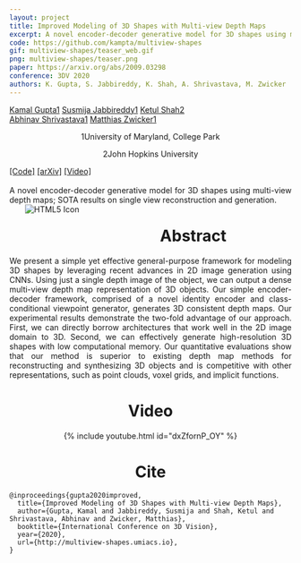 ```yaml
---
layout: project
title: Improved Modeling of 3D Shapes with Multi-view Depth Maps
excerpt: A novel encoder-decoder generative model for 3D shapes using multi-view depth maps; SOTA results on single view reconstruction and generation
code: https://github.com/kampta/multiview-shapes
gif: multiview-shapes/teaser_web.gif
png: multiview-shapes/teaser.png
paper: https://arxiv.org/abs/2009.03298
conference: 3DV 2020
authors: K. Gupta, S. Jabbireddy, K. Shah, A. Shrivastava, M. Zwicker
---
```


  <div class="container">
  <nav_justify>
  <a href="https://kampta.github.io">Kamal Gupta<span class="sup">1</span></a>
  <a href="https://www.cs.umd.edu/people/jsreddy">Susmija Jabbireddy<span class="sup">1</span></a>
  <a href="">Ketul Shah<span class="sup">2</span></a>
  </nav_justify>
  </div>
  
  <div class="container" align="justify">
  <nav_justify>
  <a href="http://abhinavsh.info">Abhinav Shrivastava<span class="sup">1</span></a>
  <a href="http://www.cs.umd.edu/~zwicker/">Matthias Zwicker<span class="sup">1</span></a>
  </nav_justify>
  </div>
  
  <div class="container" align="center">
  <p><span class="sup">1</span>University of Maryland, College Park</p>
  <p><span class="sup">2</span>John Hopkins University</p>
  </div>
  
  <div class="container">
  <nav_justify>
  <a href="{{ page.code }}">[Code]</a>
  <a href="{{ page.paper }}">[arXiv]</a>
  <a href="https://www.youtube.com/watch?v=dxZfornP_OY">[Video]</a>
  </nav_justify>
  </div>

  <br/>

  <div align="justify">
    A novel encoder-decoder generative model for 3D shapes using multi-view depth maps; SOTA results on single view reconstruction and generation.
  </div>

  <img src="/images/{{ page.png }}" alt="HTML5 Icon" style="float:left;margin-left:2em;margin-right:2em;margin-bottom:2em;">  

  <div align="center">
    <h1>Abstract</h1>
  </div>

  <div align="justify">
    We present a simple yet effective general-purpose framework for modeling 3D shapes by leveraging recent advances in 2D image generation using CNNs.
    Using just a single depth image of the object, we can output a dense multi-view depth map representation of 3D objects.
    Our simple encoder-decoder framework, comprised of a novel identity encoder and class-conditional viewpoint generator, generates 3D consistent depth maps.
    Our experimental results demonstrate the two-fold advantage of our approach.
    First, we can directly borrow architectures that work well in the 2D image domain to 3D.
    Second, we can effectively generate high-resolution 3D shapes with low computational memory.
    Our quantitative evaluations show that our method is superior to existing depth map methods for reconstructing and synthesizing 3D objects and is competitive with other representations, such as point clouds, voxel grids, and implicit functions.
  </div>

  <div align="center">
    <h1>Video</h1>
  </div>
  
  <div class="entry" align="center">
  {% include youtube.html id="dxZfornP_OY" %}
  </div>
  
   <div align="center">
    <h1>Cite</h1>
  </div>
  
```
@inproceedings{gupta2020improved,
  title={Improved Modeling of 3D Shapes with Multi-view Depth Maps},
  author={Gupta, Kamal and Jabbireddy, Susmija and Shah, Ketul and Shrivastava, Abhinav and Zwicker, Matthias},
  booktitle={International Conference on 3D Vision},
  year={2020},
  url={http://multiview-shapes.umiacs.io},
}
```
